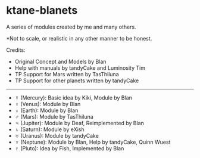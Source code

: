 # ktane-blanets
A series of modules created by me and many others.

\*Not to scale, or realistic in any other manner to be honest.

Credits:
- Original Concept and Models by Blan
- Help with manuals by tandyCake and Luminosity Tim
- TP Support for Mars written by TasThiluna
- TP Support for other planets written by tandyCake
---
- ☿ (Mercury): Basic idea by Kiki, Module by Blan
- ♀ (Venus): Module by Blan
- ♁ (Earth): Module by Blan
- ♂ (Mars): Module by TasThiluna
- ♃ (Jupiter): Module by Deaf, Reimplemented by Blan
- ♄ (Saturn): Module by eXish
- ♅ (Uranus): Module by tandyCake
- ♆ (Neptune): Module by Blan, Help by tandyCake, Quinn Wuest
- ♇ (Pluto): Idea by Fish, Implemented by Blan

